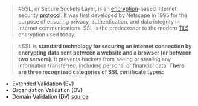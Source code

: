 > #SSL, or Secure Sockets Layer, is an [encryption](https://www.cloudflare.com/learning/ssl/what-is-encryption/)-based Internet security [protocol](https://www.cloudflare.com/learning/network-layer/what-is-a-protocol/). It was first developed by Netscape in 1995 for the purpose of ensuring privacy, authentication, and data integrity in Internet communications. SSL is the predecessor to the modern [TLS](https://www.cloudflare.com/learning/ssl/transport-layer-security-tls/) encryption used today.

>  #SSL is **standard technology for securing an internet connection by encrypting data sent between a website and a browser (or between two servers)**. It prevents hackers from seeing or stealing any information transferred, including personal or financial data.
**There are three recognized categories of SSL certificate types:**

- Extended Validation (EV)
- Organization Validation (OV)
- Domain Validation (DV)
	  [source](https://www.sectigo.com/resource-library/different-types-of-ssl-certificates-explained)